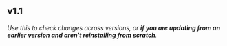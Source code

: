 ## v1.1
*Use this to check changes across versions, or **if you are updating from an earlier version and aren't reinstalling from scratch**.*

